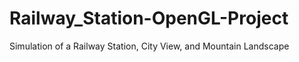 # Railway_Station-OpenGL-Project
Simulation of a Railway Station, City View, and Mountain Landscape

